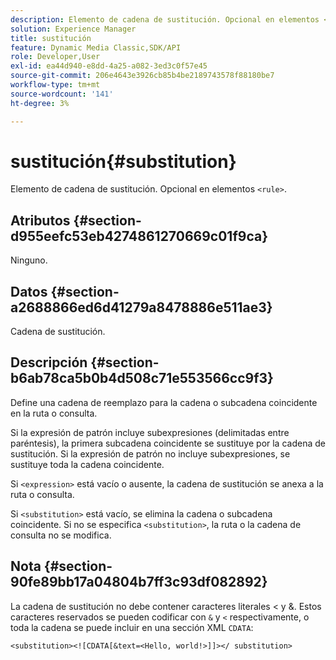 ```yaml
---
description: Elemento de cadena de sustitución. Opcional en elementos <rule> .
solution: Experience Manager
title: sustitución
feature: Dynamic Media Classic,SDK/API
role: Developer,User
exl-id: ea44d940-e8dd-4a25-a082-3ed3c0f57e45
source-git-commit: 206e4643e3926cb85b4be2189743578f88180be7
workflow-type: tm+mt
source-wordcount: '141'
ht-degree: 3%

---
```


# sustitución{#substitution}

Elemento de cadena de sustitución. Opcional en elementos `<rule>`.

## Atributos {#section-d955eefc53eb4274861270669c01f9ca}

Ninguno.

## Datos {#section-a2688866ed6d41279a8478886e511ae3}

Cadena de sustitución.

## Descripción {#section-b6ab78ca5b0b4d508c71e553566cc9f3}

Define una cadena de reemplazo para la cadena o subcadena coincidente en la ruta o consulta.

Si la expresión de patrón incluye subexpresiones (delimitadas entre paréntesis), la primera subcadena coincidente se sustituye por la cadena de sustitución. Si la expresión de patrón no incluye subexpresiones, se sustituye toda la cadena coincidente.

Si `<expression>` está vacío o ausente, la cadena de sustitución se anexa a la ruta o consulta.

Si `<substitution>` está vacío, se elimina la cadena o subcadena coincidente. Si no se especifica `<substitution>`, la ruta o la cadena de consulta no se modifica.

## Nota {#section-90fe89bb17a04804b7ff3c93df082892}

La cadena de sustitución no debe contener caracteres literales &lt; y &amp;. Estos caracteres reservados se pueden codificar con `&` y `<` respectivamente, o toda la cadena se puede incluir en una sección XML `CDATA`:

`<substitution><![CDATA[&text=<Hello, world!>]]></ substitution>`
